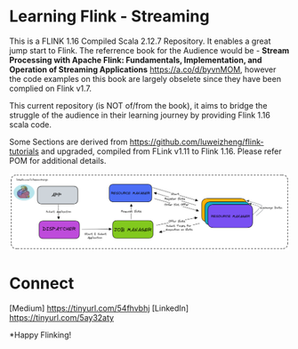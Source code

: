 # Learning Flink - Streaming 
This is a FLINK 1.16 Compiled Scala 2.12.7 Repository. It enables a great jump start to Flink. The referrence book for the Audience would be - **Stream Processing with Apache Flink: Fundamentals, Implementation, and Operation of Streaming Applications** https://a.co/d/byvnMOM, however the code examples on this book are largely obselete since they have been complied on Flink v1.7.

This current repository (is NOT of/from the book), it aims to bridge the struggle of the audience in their learning journey by providing Flink 1.16 scala code. 

Some Sections are derived from https://github.com/luweizheng/flink-tutorials and upgraded, compiled from FLink v1.11 to Flink 1.16. 
Please refer POM for additional details.

![alt text](https://github.com/keshavksingh/flink-streaming-project/blob/main/Flink-Architecture.png?raw=true)

# Connect 
[Medium] https://tinyurl.com/54fhvbhj
[LinkedIn] https://tinyurl.com/5ay32aty

*Happy Flinking!
